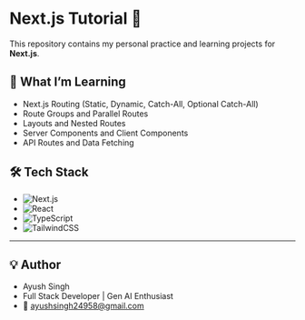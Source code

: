 # Next.js Tutorial 🚀

This repository contains my personal practice and learning projects for **Next.js**.

## 🧠 What I’m Learning
- Next.js Routing (Static, Dynamic, Catch-All, Optional Catch-All)
- Route Groups and Parallel Routes
- Layouts and Nested Routes
- Server Components and Client Components
- API Routes and Data Fetching

## 🛠️ Tech Stack

- ![Next.js](https://img.shields.io/badge/Next.js-000000?style=flat&logo=next.js&logoColor=white)
- ![React](https://img.shields.io/badge/React-20232A?style=flat&logo=react&logoColor=61DAFB)
- ![TypeScript](https://img.shields.io/badge/TypeScript-3178C6?style=flat&logo=typescript&logoColor=white)
- ![TailwindCSS](https://img.shields.io/badge/TailwindCSS-06B6D4?style=flat&logo=tailwindcss&logoColor=white)

---



## 💡 Author
- Ayush Singh
- Full Stack Developer | Gen AI Enthusiast
- 📧 ayushsingh24958@gmail.com
